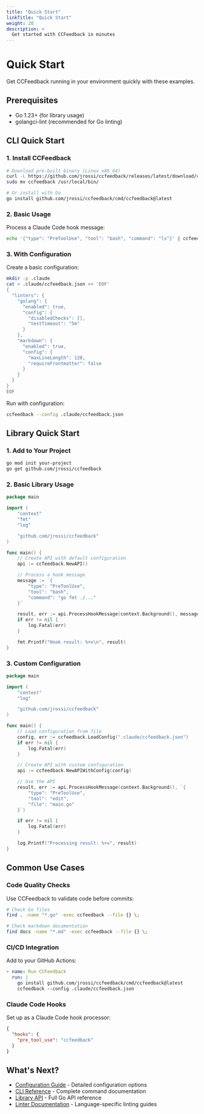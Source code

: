 ```yaml
---
title: "Quick Start"
linkTitle: "Quick Start"
weight: 20
description: >
  Get started with CCFeedback in minutes
---
```


# Quick Start

Get CCFeedback running in your environment quickly with these examples.

## Prerequisites

- Go 1.23+ (for library usage)
- golangci-lint (recommended for Go linting)

## CLI Quick Start

### 1. Install CCFeedback

```bash
# Download pre-built binary (Linux x86_64)
curl -L https://github.com/jrossi/ccfeedback/releases/latest/download/ccfeedback_Linux_x86_64.tar.gz | tar xz
sudo mv ccfeedback /usr/local/bin/

# Or install with Go
go install github.com/jrossi/ccfeedback/cmd/ccfeedback@latest
```

### 2. Basic Usage

Process a Claude Code hook message:

```bash
echo '{"type": "PreToolUse", "tool": "bash", "command": "ls"}' | ccfeedback
```

### 3. With Configuration

Create a basic configuration:

```bash
mkdir -p .claude
cat > .claude/ccfeedback.json << 'EOF'
{
  "linters": {
    "golang": {
      "enabled": true,
      "config": {
        "disabledChecks": [],
        "testTimeout": "5m"
      }
    },
    "markdown": {
      "enabled": true,
      "config": {
        "maxLineLength": 120,
        "requireFrontmatter": false
      }
    }
  }
}
EOF
```

Run with configuration:

```bash
ccfeedback --config .claude/ccfeedback.json
```

## Library Quick Start

### 1. Add to Your Project

```bash
go mod init your-project
go get github.com/jrossi/ccfeedback
```

### 2. Basic Library Usage

```go
package main

import (
    "context"
    "fmt"
    "log"

    "github.com/jrossi/ccfeedback"
)

func main() {
    // Create API with default configuration
    api := ccfeedback.NewAPI()

    // Process a hook message
    message := `{
        "type": "PreToolUse",
        "tool": "bash",
        "command": "go fmt ./..."
    }`

    result, err := api.ProcessHookMessage(context.Background(), message)
    if err != nil {
        log.Fatal(err)
    }

    fmt.Printf("Hook result: %+v\n", result)
}
```

### 3. Custom Configuration

```go
package main

import (
    "context"
    "log"

    "github.com/jrossi/ccfeedback"
)

func main() {
    // Load configuration from file
    config, err := ccfeedback.LoadConfig(".claude/ccfeedback.json")
    if err != nil {
        log.Fatal(err)
    }

    // Create API with custom configuration
    api := ccfeedback.NewAPIWithConfig(config)

    // Use the API
    result, err := api.ProcessHookMessage(context.Background(), `{
        "type": "PreToolUse",
        "tool": "edit",
        "file": "main.go"
    }`)

    if err != nil {
        log.Fatal(err)
    }

    log.Printf("Processing result: %+v", result)
}
```

## Common Use Cases

### Code Quality Checks

Use CCFeedback to validate code before commits:

```bash
# Check Go files
find . -name "*.go" -exec ccfeedback --file {} \;

# Check markdown documentation
find docs -name "*.md" -exec ccfeedback --file {} \;
```

### CI/CD Integration

Add to your GitHub Actions:

```yaml
- name: Run CCFeedback
  run: |
    go install github.com/jrossi/ccfeedback/cmd/ccfeedback@latest
    ccfeedback --config .claude/ccfeedback.json
```

### Claude Code Hooks

Set up as a Claude Code hook processor:

```json
{
  "hooks": {
    "pre_tool_use": "ccfeedback"
  }
}
```

## What's Next?

- [Configuration Guide](/docs/configuration/) - Detailed configuration options
- [CLI Reference](/docs/cli/) - Complete command documentation
- [Library API](/docs/library/) - Full Go API reference
- [Linter Documentation](/docs/linters/) - Language-specific linting guides